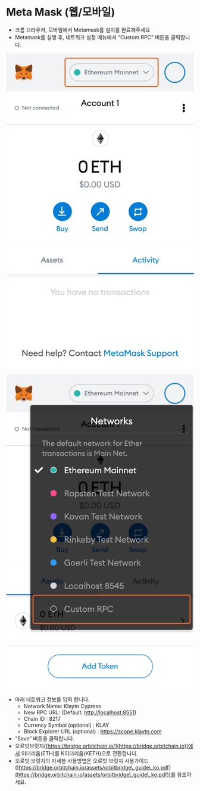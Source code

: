 # Meta Mask (웹/모바일)

* 크롬 브라우저, 모바일에서 Metamask를 설치를 완료해주세요
* Metamask를 실행 후, 네트워크 설정 메뉴에서 “Custom RPC” 버튼을 클릭합니다.

![](../../.gitbook/assets/메타마스크연결1.png)

![](../../.gitbook/assets/메타마스크연결2.png)

* 아래 네트워크 정보를 입력 합니다.
  * Network Name: Klaytn Cypress
  * New RPC URL: (Default: [http://localhost:8551](http://localhost:8551))
  * Chain ID : 8217
  * Currency Symbol (optional) : KLAY
  * Block Explorer URL (optional) : https://scope.klaytn.com
* “Save” 버튼을 클릭합니다.
* 오르빗브릿지([https://bridge.orbitchain.io/](https://bridge.orbitchain.io))에서  이더리움(ETH)를 K이더리움(KETH)으로 전환합니다.
* 오르빗 브릿지의 자세한 사용방법은 오르빗 브릿지 사용가이드([https://bridge.orbitchain.io/assets/orbitbridge\_guide\_ko.pdf](https://bridge.orbitchain.io/assets/orbitbridge\_guide\_ko.pdf))를 참조하세요.


